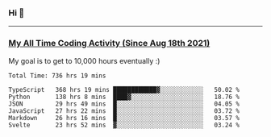 ### Hi 🙂

---

### <a href="https://wakatime.com/@Eroxl">My All Time Coding Activity (Since Aug 18th 2021)</a>
My goal is to get to 10,000 hours eventually :)
<!--START_SECTION:waka-->

```text
Total Time: 736 hrs 19 mins

TypeScript   368 hrs 19 mins ████████████▓░░░░░░░░░░░░   50.02 %
Python       138 hrs 8 mins  ████▓░░░░░░░░░░░░░░░░░░░░   18.76 %
JSON         29 hrs 49 mins  █░░░░░░░░░░░░░░░░░░░░░░░░   04.05 %
JavaScript   27 hrs 22 mins  █░░░░░░░░░░░░░░░░░░░░░░░░   03.72 %
Markdown     26 hrs 16 mins  █░░░░░░░░░░░░░░░░░░░░░░░░   03.57 %
Svelte       23 hrs 52 mins  ▓░░░░░░░░░░░░░░░░░░░░░░░░   03.24 %
```

<!--END_SECTION:waka-->
